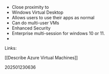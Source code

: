 * Close proximity to 
* Windows Virtual Desktop
* Allows users to use their apps as normal
* Can do multi-user VMs
* Enhanced Security
* Enterprise multi-session for windows 10 or 11.
* 
Links:

[[Describe Azure Virtual Machines]]

202501230636